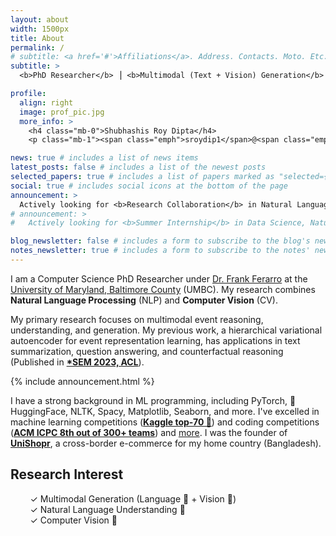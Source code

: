 ```yaml
---
layout: about
width: 1500px
title: About
permalink: /
# subtitle: <a href='#'>Affiliations</a>. Address. Contacts. Moto. Etc.
subtitle: >
  <b>PhD Researcher</b> ⎟ <b>Multimodal (Text + Vision) Generation</b> ⎟ <b>NLP</b>

profile:
  align: right
  image: prof_pic.jpg
  more_info: >
    <h4 class="mb-0">Shubhashis Roy Dipta</h4>
    <p class="mb-1"><span class="emph">sroydip1</span>@<span class="emph">umbc</span>.<span class="emph">edu</span></p>

news: true # includes a list of news items
latest_posts: false # includes a list of the newest posts
selected_papers: true # includes a list of papers marked as "selected={true}"
social: true # includes social icons at the bottom of the page
announcement: >
  Actively looking for <b>Research Collaboration</b> in Natural Language Processing or Multimodal (Language + Vision) Work. <b> I am greatly enthusiastic about participating in shared tasks.</b> Please <a href="mailto:sroydip1@umbc.edu" target="_blank">contact me</a> if you want to collaborate.
# announcement: >
#   Actively looking for <b>Summer Internship</b> in Data Science, Natural Language Processing, Computer Vision and/or Machine Learning. Please <a href="mailto:sroydip1@umbc.edu" target="_blank">contact me</a> if you have any opportunity.

blog_newsletter: false # includes a form to subscribe to the blog's newsletter
notes_newsletter: true # includes a form to subscribe to the notes' newsletter
---
```


I am a Computer Science PhD Researcher under [Dr. Frank Ferarro](https://www.csee.umbc.edu/people/faculty/frank-ferraro/) at the [University of Maryland, Baltimore County](https://umbc.edu/) (UMBC). My research combines **Natural Language Processing** (NLP) and **Computer Vision** (CV).

My primary research focuses on multimodal <span class="tooltip-text" data-toggle="tooltip" data-placement="top" title="Event Modeling is a method of describing systems using an example of how information has changed within them over time.">event</span> reasoning, understanding, and generation. My previous work, a hierarchical variational autoencoder for event representation learning, has applications in text summarization, question answering, and <span class="tooltip-text" data-toggle="tooltip" data-placement="top" title="What would happen if some facts are changed?">counterfactual</span> reasoning (Published in **[*SEM 2023, ACL](https://aclanthology.org/2023.starsem-1.31?utm_source=roydipta.com&utm_medium=about-page)**).

{% include announcement.html %}

<!-- I completed my M.Sc. in CS with [Phi Kappa Phi](https://phikappaphi.meritpages.com/stories/Shubhashis-Roy-Dipta-Inducted-into-The-Honor-Society-of-Phi-Kappa-Phi/107714395) (**[CGPA 4.0/4.0](/assets/pdf/masters_transcript.pdf?utm_source=roydipta.com&utm_medium=about-page)**)  in Spring 2023 at UMBC. Before my M.Sc., I gained over 3 years of industry experience as a Full-Stack Software Engineer. During that time, I also worked with [Dr. Iman Dehzangi](https://cs.camden.rutgers.edu/faculty-staff/iman-dehzangi-ph-d/) (Rutgers University) and published [4 journal papers](/publications?utm_source=roydipta.com&utm_medium=about-page). -->

I have a strong background in ML programming, including PyTorch, 🤗 HuggingFace, NLTK, Spacy, Matplotlib, Seaborn, and more. I've excelled in machine learning competitions (**[Kaggle top-70 🥉](/projects/kaggle_bird?utm_source=roydipta.com&utm_medium=about-page)**) and coding competitions (**[ACM ICPC 8th out of 300+ teams](https://icpc.global/regionals/finder/dhaka-2019/standings)**) and [more](/awards?utm_source=roydipta.com&utm_medium=about-page). I was the founder of **[UniShopr](https://unishopr.com)**, a cross-border e-commerce for my home country (Bangladesh).


## Research Interest

&nbsp;&nbsp;&nbsp;&nbsp;&nbsp;&nbsp;&nbsp;&nbsp;✓ Multimodal Generation (Language 📖 + Vision 👀)  
&nbsp;&nbsp;&nbsp;&nbsp;&nbsp;&nbsp;&nbsp;&nbsp;✓ Natural Language Understanding 📖  
&nbsp;&nbsp;&nbsp;&nbsp;&nbsp;&nbsp;&nbsp;&nbsp;✓ Computer Vision 👀
